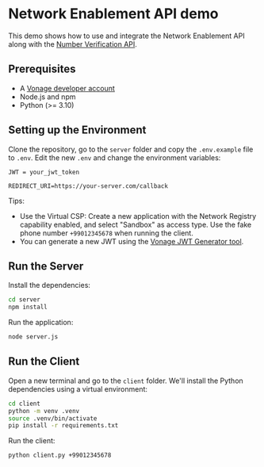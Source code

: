 # Network Enablement API demo

This demo shows how to use and integrate the Network Enablement API along with the [Number Verification API](https://developer.vonage.com/en/number-verification/overview).

## Prerequisites

* A [Vonage developer account](https://developer.vonage.com/)
* Node.js and npm
* Python (>= 3.10)

## Setting up the Environment

Clone the repository, go to the `server` folder and copy the `.env.example` file to `.env`. Edit the new `.env` and change the environment variables:

```
JWT = your_jwt_token

REDIRECT_URI=https://your-server.com/callback
```

Tips:

* Use the Virtual CSP: Create a new application with the Network Registry capability enabled, and select "Sandbox" as access type. Use the fake phone number `+99012345678` when running the client.
* You can generate a new JWT using the [Vonage JWT Generator tool](https://developer.vonage.com/en/jwt).

## Run the Server 

Install the dependencies:

```bash
cd server
npm install
```

Run the application:

```bash
node server.js
```

## Run the Client 

Open a new terminal and go to the `client` folder. We'll install the Python dependencies using a virtual environment:

```bash
cd client
python -m venv .venv
source .venv/bin/activate
pip install -r requirements.txt
```

Run the client:

```bash
python client.py +99012345678
```

